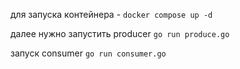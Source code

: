 
для запуска контейнера - 
`docker compose up -d`

далее нужно запустить producer 
`go run produce.go`

запуск consumer
`go run consumer.go`

